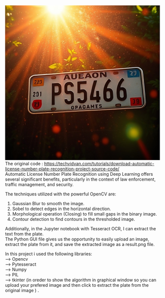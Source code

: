 ![project3](auto.jpg)  
The original code : https://techvidvan.com/tutorials/download-automatic-license-number-plate-recognition-project-source-code/  
Automatic License Number Plate Recognition using Deep Learning offers several significant benefits, particularly in the context of law enforcement, traffic management, and security.  
  
The techniques utilized with the powerful OpenCV are:
1) Gaussian Blur to smooth the image.  
2) Sobel to detect edges in the horizontal direction.  
3) Morphological operation (Closing) to fill small gaps in the binary image.  
4) Contour detection to find contours in the thresholded image.
  
Additionally, in the Jupyter notebook with Tesseract OCR, I can extract the text from the plate.  
The Python GUI file gives us the opportunity to easily upload an image, extract the plate from it, and save the extracted image as a result.png file.  
  
In this project i used the following libraries:  
--> Opencv  
--> Pytesseract  
--> Numpy  
--> PIL   
--> tkinter  (in oreder to show the algorithm in graphical window so you can upload your prefered image and then click to extract the plate from the original image ) . 
